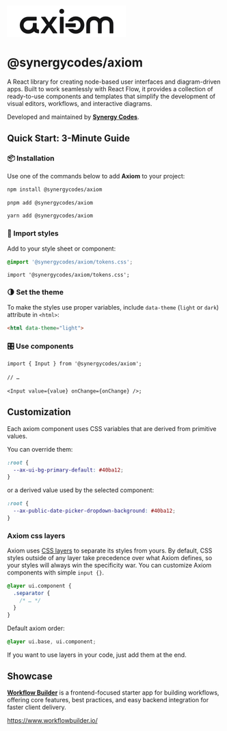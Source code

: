 ![@synergycodes/axiom logo](./about/images/axiom-logo.svg)

# @synergycodes/axiom

A React library for creating node-based user interfaces and diagram-driven apps. Built to work seamlessly with React Flow, it provides a collection of ready-to-use components and templates that simplify the development of visual editors, workflows, and interactive diagrams.

Developed and maintained by **[Synergy Codes](https://www.synergycodes.com/)**.

## Quick Start: 3-Minute Guide

### 📦 Installation

Use one of the commands below to add **Axiom** to your project:

```bash
npm install @synergycodes/axiom
```

```bash
pnpm add @synergycodes/axiom
```

```bash
yarn add @synergycodes/axiom
```

### 🎨 Import styles

Add to your style sheet or component:

```css
@import '@synergycodes/axiom/tokens.css';
```

```tsx
import '@synergycodes/axiom/tokens.css';
```

### 🌗 Set the theme

To make the styles use proper variables, include `data-theme` (`light` or `dark`) attribute in `<html>`:

```html
<html data-theme="light">
```

### 🎛️ Use components

```tsx
import { Input } from '@synergycodes/axiom';

// …

<Input value={value} onChange={onChange} />;
```

## Customization

Each axiom component uses CSS variables that are derived from primitive values.

You can override them:

```css
:root {
  --ax-ui-bg-primary-default: #40ba12;
}
```

or a derived value used by the selected component:

```css
:root {
  --ax-public-date-picker-dropdown-background: #40ba12;
}
```

### Axiom css layers

Axiom uses [CSS layers](https://developer.mozilla.org/en-US/docs/Web/CSS/@layer) to separate its styles from yours. By default, CSS styles outside of any layer take precedence over what Axiom defines, so your styles will always win the specificity war. You can customize Axiom components with simple `input {}`.


```css
@layer ui.component {
  .separator {
    /* … */
  }
}
```

Default axiom order:
```css
@layer ui.base, ui.component;
```

If you want to use layers in your code, just add them at the end.

## Showcase

**[Workflow Builder](https://www.workflowbuilder.io/)** is a frontend-focused starter app for building workflows, offering core features, best practices, and easy backend integration for faster client delivery.

https://www.workflowbuilder.io/
